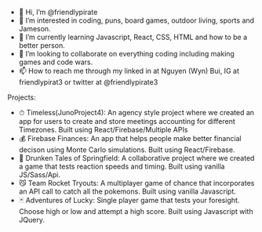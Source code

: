 - 👋 Hi, I’m @friendlypirate
- 👀 I’m interested in coding, puns, board games, outdoor living, sports and Jameson.
- 🌱 I’m currently learning Javascript, React, CSS, HTML and how to be a better person.
- 💞️ I’m looking to collaborate on everything coding including making games and code wars.
- 📫 How to reach me through my linked in at Nguyen (Wyn) Bui, IG at friendlypirat3 or twitter at @friendlypirate3

Projects:
- ⏱ Timeless(JunoProject4): An agency style project where we created an app for users to create and store meetings accounting for different Timezones.  Built using React/Firebase/Multiple APIs
- 💰 Firebase Finances: An app that helps people make better financial decison using Monte Carlo simulations.  Built using React/Firebase.
- 🍻 Drunken Tales of Springfield: A collaborative project where we created a game that tests reaction speeds and timing.  Built using vanilla JS/Sass/Api. 
- 😼 Team Rocket Tryouts: A multiplayer game of chance that incorporates an API call to catch all the pokemons. Built using vanilla Javascript.
- 🃏 Adventures of Lucky: Single player game that tests your foresight. Choose high or low and attempt a high score.  Built using Javascript with JQuery.
